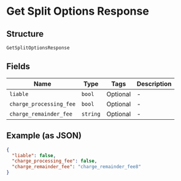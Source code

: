 
# Get Split Options Response

## Structure

`GetSplitOptionsResponse`

## Fields

| Name | Type | Tags | Description |
|  --- | --- | --- | --- |
| `liable` | `bool` | Optional | - |
| `charge_processing_fee` | `bool` | Optional | - |
| `charge_remainder_fee` | `string` | Optional | - |

## Example (as JSON)

```json
{
  "liable": false,
  "charge_processing_fee": false,
  "charge_remainder_fee": "charge_remainder_fee8"
}
```


